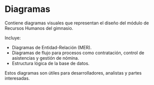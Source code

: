 # Diagramas

Contiene diagramas visuales que representan el diseño del módulo de Recursos Humanos del gimnasio.

Incluye:
- Diagramas de Entidad-Relación (MER).
- Diagramas de flujo para procesos como contratación, control de asistencias y gestión de nómina.
- Estructura lógica de la base de datos.

Estos diagramas son útiles para desarrolladores, analistas y partes interesadas.
